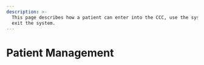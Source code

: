 ```yaml
---
description: >-
  This page describes how a patient can enter into the CCC, use the system and
  exit the system.
---
```


# Patient Management

